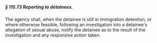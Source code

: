 ##### § 115.73 Reporting to detainees. #####

The agency shall, when the detainee is still in immigration detention, or where otherwise feasible, following an investigation into a detainee's allegation of sexual abuse, notify the detainee as to the result of the investigation and any responsive action taken.